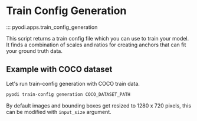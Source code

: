 
# Train Config Generation

::: pyodi.apps.train_config_generation

This script returns a train config file which you can use to train your model. It finds a combination of scales and ratios for creating anchors that can fit your ground truth data.


## Example with COCO dataset

Let's run train-config generation with COCO train data.

```bash
pyodi train-config generation COCO_DATASET_PATH
```

By default images and bounding boxes get resized to 1280 x 720 pixels, this can be modified with `input_size` argument.
